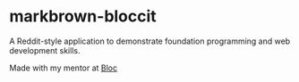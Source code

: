 # markbrown-bloccit

A Reddit-style application to demonstrate foundation programming and web development skills.

Made with my mentor at [Bloc](http://bloc.io)

